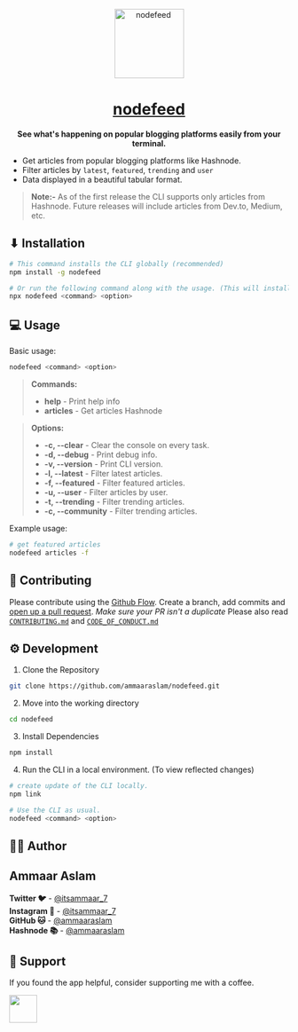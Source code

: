 <p align="center">
  <a href="/" target="blank">
    <img alt="nodefeed" src="https://raw.githubusercontent.com/ammaaraslam/nodefeed-cli/master/assets/nodefeed.png" width="125" />
  </a>
</p>
<h1 align="center">
  <a href="https://npmjs.com/package/nodefeed" target="blank"><strong>nodefeed</strong></a>
</h1>
<p align="center">
  <strong>See what's happening on popular blogging platforms easily from your terminal.</strong>
</p>


- Get articles from popular blogging platforms like Hashnode.
- Filter articles by `latest`, `featured`, `trending` and `user`
- Data displayed in a beautiful tabular format.

> **Note:-** As of the first release the CLI supports only articles from Hashnode. Future releases will include articles from Dev.to, Medium, etc.

## ⬇ **Installation**

```sh
# This command installs the CLI globally (recommended)
npm install -g nodefeed

# Or run the following command along with the usage. (This will install the CLI everytime you run it)
npx nodefeed <command> <option>
```

## 💻 **Usage**

Basic usage:
```sh
nodefeed <command> <option>
```
> **Commands:**
> - **help** - Print help info 
> - **articles** - Get articles Hashnode

> **Options:**
> - **-c, --clear** - Clear the console on every task.
>  - **-d, --debug** - Print debug info.
>  - **-v, --version** - Print CLI version.
>  - **-l, --latest** - Filter latest articles.
>  - **-f, --featured** - Filter featured articles.
>  - **-u, --user** - Filter articles by user.
>  - **-t, --trending** - Filter trending articles.
>  - **-c, --community** - Filter trending articles.

Example usage:
```sh
# get featured articles
nodefeed articles -f
```

## 🤝 **Contributing**
Please contribute using the [Github Flow](https://guides.github.com/introduction/flow). Create a branch, add commits and [open up a pull request](https://github.com/ammaaraslam/nodefeed/compare). *Make sure your PR isn't a duplicate*
Please also read [`CONTRIBUTING.md`](https://github.com/ammaaraslam/nodefeed/blob/master/CONTRIBUTING.md) and [`CODE_OF_CONDUCT.md`](https://github.com/ammaaraslam/nodefeed/blob/master/CODE_OF_CONDUCT.md)

## ⚙ **Development**
1. Clone the Repository
```sh
git clone https://github.com/ammaaraslam/nodefeed.git
```
2. Move into the working directory
```sh
cd nodefeed
```
3. Install Dependencies
```sh
npm install
```
4. Run the CLI in a local environment. (To view reflected changes)
```sh
# create update of the CLI locally.
npm link

# Use the CLI as usual.
nodefeed <command> <option>
```

## 👨‍💻 **Author**
<strong><h2>Ammaar Aslam</h2></strong>
<p>
<strong>Twitter 🐦</strong> - <a href="https://twitter.com/itsammaar_7" target="_blank">@itsammaar_7</a> <br>
<strong>Instagram 📸</strong> - <a href="https://www.instagram.com/its.ammaar_7" target="_blank">@itsammaar_7</a> <br>
<strong>GitHub 🐱</strong> - <a href="https://github.com/ammaaraslam" target="_blank">@ammaaraslam</a> <br>
<strong>Hashnode 📚</strong> - <a href="https://hashnode.com/@ammaaraslam" target="_blank">@ammaaraslam</a> <br>
</p>

## 🙏 Support

If you found the app helpful, consider supporting me with a coffee.

<a href="https://www.buymeacoffee.com/ammaaraslam" target="_blank">
<img src="https://cdn.buymeacoffee.com/buttons/v2/default-yellow.png" height="50px">
</a>

